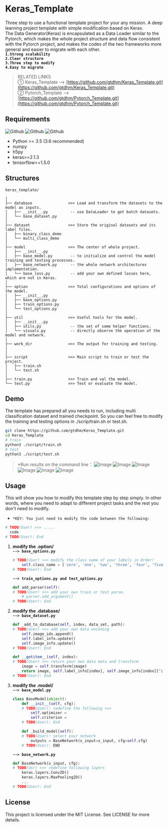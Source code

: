 # Keras_Template
Three step to use a functional template project for your any mission. A deep learning project template with simple modification based on Keras.  
The Data Generator(Keras) is encapsulated as a Data Loader similar to the Pytorch, which makes the whole project structure and data flow consistent with the Pytorch project, and makes the codes of the two frameworks more general and easier to migrate with each other.  
**`1.Strong scalability`**  
**`2.Clear structure`**  
**`3.Three step to modify`**  
**`4.Easy to migrate`** 

>RELATED LINKS  
>① Keras_Template --> [https://github.com/gtdhm/Keras_Template.git](https://github.com/gtdhm/Keras_Template.git)   
>② Pytorch_Template --> [https://github.com/gtdhm/Pytorch_Template.git](https://github.com/gtdhm/Pytorch_Template.git) 

## Requirements
![Github](https://img.shields.io/badge/python-v3.6-blue.svg?style=for-the-badge&logo=python)
![Github](https://img.shields.io/badge/Keras-v2.1.3-green.svg?style=for-the-badge&logo=Kickstarter)
![Github](https://img.shields.io/badge/Tensorflow-v1.5.0-orange.svg?style=for-the-badge&logo=TensorFlow)  
* Python >= 3.5 (3.6 recommended)
* numpy
* h5py
* keras>=2.1.3
* tensorflow>=1.5.0

## Structures
```
keras_template/

│
├── database                >>> Load and transform the datasets to the model as inputs.
│   ├── __init__.py          -- use DataLoader to get batch datasets.
│   └── base_dataset.py
│
├── dataset                 >>> Store the original datasets and its label files.
│   ├── binary_class_demo
│   └── multi_class_demo
│
├── model                   >>> The center of whole project.
│   ├── __init__.py
│   ├── base_model.py        -- to initialize and control the model training and testing processes.
│   ├── base_network.py      -- the whole network architectures implementation.
│   └── base_loss.py         -- add your own defined losses here, which are not in Keras.
│
├── option                  >>> Total configurations and options of the model.
│   ├── __init__.py        
│   ├── base_options.py
│   ├── train_options.py
│   └── test_options.py   
│
├── util                    >>> Useful tools for the model.
│   ├── __init__.py 
│   ├── utils.py             -- the set of some helper functions.
│   └── visuals.py           -- directly observe the operation of the model and network.
│   
├── work_dir                >>> The output for training and testing.
│         
│
├── script                  >>> Main script to train or test the project.
│   ├── train.sh
│   └── test.sh
│
├── train.py                >>> Train and val the model.
└── test.py                 >>> Test or evaluate the model.
```
## Demo
The template has prepared all you needs to run, including multi classification dataset and trained checkpoint. So you can feel free to modify the training and testing options in ./scrip/train.sh or test.sh.
```Bash
git clone https://github.com/gtdhm/Keras_Template.git
cd Keras_Template
# train
python3 ./script/train.sh
# test
python3 ./script/test.sh
```
>*Run results on the command line：
![Image](./work_dir/1.jpg)
![Image](./work_dir/2.jpg)
![Image](./work_dir/3.jpg)
![Image](./work_dir/4.jpg)
![Image](./work_dir/5.jpg)
![Image](./work_dir/6.jpg)
## Usage
This will show you how to modify this template step by step simply. In other words, where you need to adapt to different project tasks and the rest you don't need to modify. 
- `*KEY: You just need to modify the code between the following:`
```Python
# TODO(User) >>> ..... 
  code 
# TODO(User): End
```
 1. **modify the .option/**  
    **`--> base_options.py`**
    ```Python
    # TODO(User) >>> modify the class name of your labels in Order!
        self.class_name = ['zero', 'one', 'two', 'three', 'four', 'five']
    # TODO(User): End
    ```
    **`--> train_options.py and test_options.py`**
    ```Python
    def add_parser(self):
    # TODO(User) >>> add your own train or test parse.
        # parser.add_argument()
    # TODO(User): End
    ```
 2. **modify the .database/**  
    **`--> base_dataset.py`**  
    ```Python
    def _add_to_database(self, index, data_set, path):
    # TODO(User) >>> add your own data encoding
        self.image_ids.append()
        self.label_info.update()
        self.image_info.update()
    # TODO(User): End
    
    def __getitem__(self, index):
    # TODO(User) >>> return your own data meta and transform
        image = self.transform(image)
        return image, self.label_info[index], self.image_info[index]["image_name"]
    # TODO(User): End
    ```
 3. **modify the .model/**  
    **`--> base_model.py`**  
    ```Python
    class BaseModel(object):
        def __init__(self, cfg):
        # TODO(User): redefine the following >>>
            self.optimizer =
            self.criterion = 
        # TODO(User): End
    
        def _build_model(self):
        # TODO(User): select your network
            outputs = BaseNetwork(x_input=x_input, cfg=self.cfg)
        # TODO(User): END
    ```
    **`--> base_network.py`**  
    ```Python
    def BaseNetwork(x_input, cfg):
    # TODO(Usr) >>> redefine following layers
        keras.layers.Conv2D()
        keras.layers.MaxPooling2D()
        ...
    # TODO(User): End
    ```
## License
This project is licensed under the MIT License. See  LICENSE for more details.
